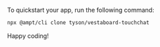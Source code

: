 To quickstart your app, run the following command: 

```bash
npx @ampt/cli clone tyson/vestaboard-touchchat
```

Happy coding!